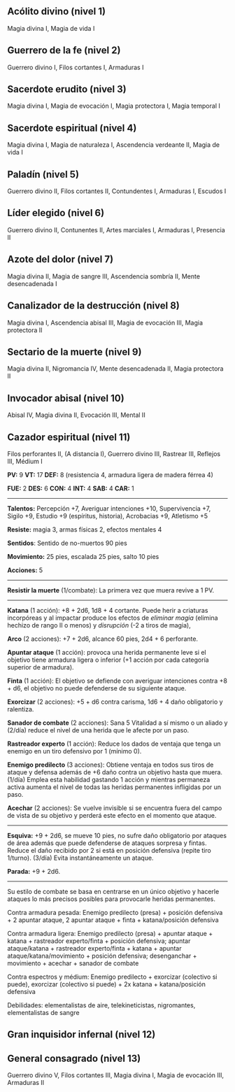 ## Acólito divino (nivel 1)

Magia divina I, Magia de vida I

## Guerrero de la fe (nivel 2)

Guerrero divino I, Filos cortantes I, Armaduras I

## Sacerdote erudito (nivel 3)

Magia divina I, Magia de evocación I, Magia protectora I, Magia temporal I

## Sacerdote espiritual (nivel 4)

Magia divina I, Magia de naturaleza I, Ascendencia verdeante II, Magia de vida I

## Paladín (nivel 5)

Guerrero divino II, Filos cortantes II, Contundentes I, Armaduras I, Escudos I

## Líder elegido (nivel 6)

Guerrero divino II, Contunentes II, Artes marciales I, Armaduras I, Presencia II

## Azote del dolor (nivel 7)

Magia divina II, Magia de sangre III, Ascendencia sombría II, Mente desencadenada I

## Canalizador de la destrucción (nivel 8)

Magia divina I, Ascendencia abisal III, Magia de evocación III, Magia protectora II

## Sectario de la muerte (nivel 9)

Magia divina II, Nigromancia IV, Mente desencadenada II, Magia protectora II

## Invocador abisal (nivel 10)

Abisal IV, Magia divina II, Evocación III, Mental II

## Cazador espiritual (nivel 11)

Filos perforantes II, (A distancia I), Guerrero divino III, Rastrear III, Reflejos III, Médium I

**PV:** 9			**VT:** 17	 		**DEF:** 8 (resistencia 4, armadura ligera de madera férrea 4)

**FUE:** 2	**DES:** 6	**CON:** 4	**INT:** 4	**SAB:** 4	**CAR:** 1

------

**Talentos:** Percepción +7, Averiguar intenciones +10, Supervivencia +7, Sigilo +9, Estudio +9 (espíritus, historia), Acrobacias +9, Atletismo +5

**Resiste:** magia 3, armas físicas 2, efectos mentales 4

**Sentidos**: Sentido de no-muertos 90 pies

**Movimiento:** 25 pies, escalada 25 pies, salto 10 pies

**Acciones:** 5

****

**Resistir la muerte** (1/combate): La primera vez que muera revive a 1 PV.

------

**Katana** (1 acción): +8 + 2d6, 1d8 + 4 cortante. Puede herir a criaturas incorpóreas y al impactar produce los efectos de *eliminar magia* (elimina hechizo de rango II o menos) y *disrupción* (-2 a tiros de magia),  

**Arco** (2 acciones): +7 + 2d6, alcance 60 pies, 2d4 + 6 perforante. 

**Apuntar ataque** (1 acción):  provoca una herida permanente leve si el objetivo tiene armadura ligera o inferior (+1 acción por cada categoría superior de armadura).

**Finta** (1 acción): El objetivo se defiende con averiguar intenciones contra +8 + d6, el objetivo no puede defenderse de su siguiente ataque.

**Exorcizar** (2 acciones): +5 + d6 contra carisma, 1d6 + 4 daño obligatorio y ralentiza.

**Sanador de combate** (2 acciones): Sana 5 Vitalidad a sí mismo o un aliado y (2/día) reduce el nivel de una herida que le afecte por un paso.

**Rastreador experto** (1 acción): Reduce los dados de ventaja que tenga un enemigo en un tiro defensivo por 1 (mínimo 0).

**Enemigo predilecto** (3 acciones): Obtiene ventaja en todos sus tiros de ataque y defensa además de +6 daño contra un objetivo hasta que muera. (1/día) Emplea esta habilidad gastando 1 acción y mientras permaneza activa aumenta el nivel de todas las heridas permanentes infligidas por un paso.

**Acechar** (2 acciones): Se vuelve invisible si se encuentra fuera del campo de vista de su objetivo y perderá este efecto en el momento que ataque.

****

**Esquiva:** +9 + 2d6, se mueve 10 pies, no sufre daño obligatorio por ataques de área además que puede defenderse de ataques sorpresa y fintas. Reduce el daño recibido por 2 si está en posición defensiva (repite tiro 1/turno). (3/día) Evita instantáneamente un ataque.

**Parada:** +9 + 2d6.

****

Su estilo de combate se basa en centrarse en un único objetivo y hacerle ataques lo más precisos posibles para provocarle heridas permanentes.

Contra armadura pesada: Enemigo predilecto (presa) + posición defensiva + 2 apuntar ataque, 2 apuntar ataque + finta + katana/posición defensiva

Contra armadura ligera: Enemigo predilecto (presa) + apuntar ataque + katana + rastreador experto/finta + posición defensiva; apuntar ataque/katana + rastreador experto/finta + katana + apuntar ataque/katana/movimiento + posición defensiva; desenganchar + movimiento + acechar + sanador de combate

Contra espectros y médium: Enemigo predilecto + exorcizar (colectivo si puede), exorcizar (colectivo si puede) + 2x katana + katana/posición defensiva

Debilidades: elementalistas de aire, telekineticistas, nigromantes, elementalistas de sangre

## Gran inquisidor infernal (nivel 12) 

## General consagrado (nivel 13)

Guerrero divino V, Filos cortantes III, Magia divina I, Magia de evocación III, Armaduras II
